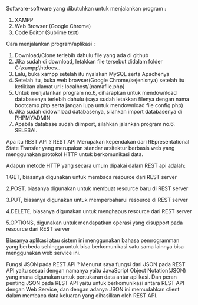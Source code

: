 Software-software yang dibutuhkan untuk menjalankan program :
  1. XAMPP
  2. Web Browser (Google Chrome)
  3. Code Editor (Sublime text)
  
 Cara menjalankan program/aplikasi :
  1. Download/Clone terlebih dahulu file yang ada di github
  2. Jika sudah di download, letakkan file tersebut didalam folder C:\xampp\htdocs\..
  3. Lalu, buka xampp setelah itu nyalakan MySQL serta Apachenya
  4. Setelah itu, buka web browser(Google Chrome/sejenisnya) setelah itu ketikkan alamat url : localhost/{namafile.php}
  5. Untuk menjalankan program no.6, diharapkan untuk mendownload databasenya terlebih dahulu (saya sudah letakkan filenya dengan nama   
     bootcamp.php serta jangan lupa untuk mendownload file config.php)
  6. Jika sudah didownload databasenya, silahkan import databasenya di PHPMYADMIN
  7. Apabila database sudah diimport, silahkan jalankan program no.6.
 SELESAI.
 
 Apa itu REST API ?
    REST API Merupakan kependakan dari REpresentational State Transfer yang merupakan standar arsitektur berbasis web yang menggunakan protokol HTTP untuk berkomunikasi data.
    
Adapun metode HTTP yang secara umum dipakai dalam REST api adalah:
  
  1.GET, biasanya digunakan untuk membaca resource dari  REST server

  2.POST, biasanya digunakan untuk membuat resource baru di REST server

  3.PUT, biasanya digunakan untuk memperbaharui resource di REST server

  4.DELETE, biasanya digunakan untuk menghapus resource dari REST server

  5.OPTIONS, digunakan untuk mendapatkan operasi yang disupport pada resource dari REST server
  
  Biasanya aplikasi atau sistem ini menggunakan bahasa pemrogramman yang berbeda sehingga untuk bisa berkomunikasi satu sama lainnya bisa menggunakan web service ini.
  
 Fungsi JSON pada REST API ?
    Menurut saya fungsi dari JSON pada REST API yaitu sesuai dengan namanya yaitu JavaScript Object Notation(JSON) yang mana digunakan untuk pertukaran data antar aplikasi.
Dan peran penting JSON pada REST API yaitu untuk berkomunikasi antara REST API dengan Web Service, dan dengan adanya JSON ini memudahkan client dalam membaca data keluaran yang dihasilkan oleh REST API.
